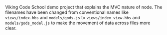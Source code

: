 Viking Code School demo project that explains the MVC nature of node. The filenames have been changed from conventional names like `views/index.hbs` and `models/gods.js` to `views/index_view.hbs` and `models/gods_model.js` to make the movement of data across files more clear.